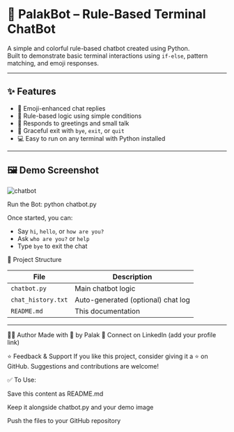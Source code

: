# 🤖 PalakBot – Rule-Based Terminal ChatBot

A simple and colorful rule-based chatbot created using Python.  
Built to demonstrate basic terminal interactions using `if-else`, pattern matching, and emoji responses.

---

## ✨ Features

- 🎨 Emoji-enhanced chat replies
- 🧠 Rule-based logic using simple conditions
- 💬 Responds to greetings and small talk
- 👋 Graceful exit with `bye`, `exit`, or `quit`
- 💻 Easy to run on any terminal with Python installed

---

## 🖼️ Demo Screenshot

![chatbot](https://github.com/user-attachments/assets/6b925c63-353c-4f84-ba7f-e062757170aa)

 Run the Bot: 
python chatbot.py


Once started, you can:

* Say `hi`, `hello`, or `how are you?`
* Ask `who are you?` or `help`
* Type `bye` to exit the chat


📁 Project Structure

| File               | Description                        |
| ------------------ | ---------------------------------- |
| `chatbot.py`       | Main chatbot logic                 |
| `chat_history.txt` | Auto-generated (optional) chat log |
| `README.md`        | This documentation                 |

---

🙋‍♀️ Author
Made with 💬 by Palak
🔗 Connect on LinkedIn (add your profile link)

⭐ Feedback & Support
If you like this project, consider giving it a ⭐ on GitHub.
Suggestions and contributions are welcome!

✅ To Use:

Save this content as README.md

Keep it alongside chatbot.py and your demo image

Push the files to your GitHub repository
